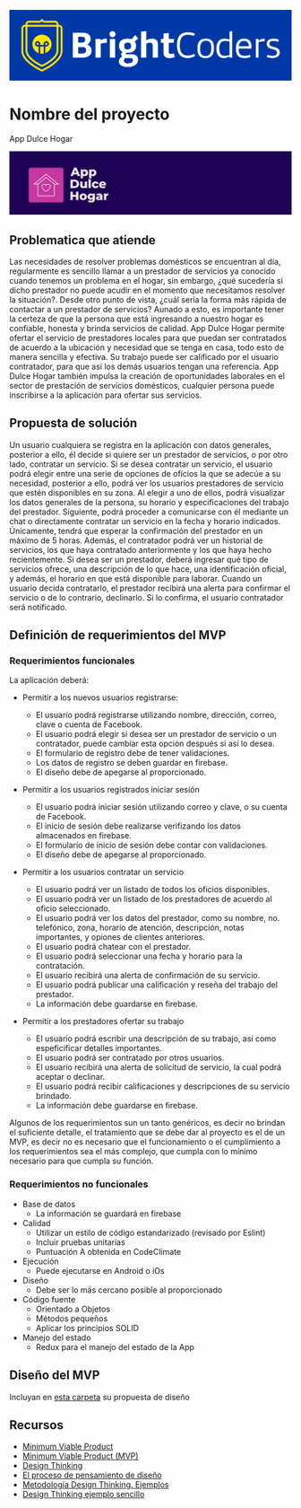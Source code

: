 ![BrightCoders Logo](img/logo-bc.png)

# Nombre del proyecto
App Dulce Hogar

![App Dulce Hogar Logo](img/logo-dulce-hogar.png)

## Problematica que atiende
Las necesidades de resolver problemas domésticos se encuentran al día, regularmente es sencillo llamar a un prestador de servicios ya conocido cuando tenemos un problema en el hogar, sin embargo, ¿qué sucedería si dicho prestador no puede acudir en el momento que necesitamos resolver la situación?. Desde otro punto de vista, ¿cuál sería la forma más rápida de contactar a un prestador de servicios? Aunado a esto, es importante tener la certeza de que la persona que está ingresando a nuestro hogar es confiable, honesta y brinda servicios de calidad. 
App Dulce Hogar permite ofertar el servicio de prestadores locales para que puedan ser contratados de acuerdo a la ubicación y necesidad que se tenga en casa, todo esto de manera sencilla y efectiva. Su trabajo puede ser  calificado por el usuario contratador, para que así los demás usuarios tengan una referencia. 
App Dulce Hogar también impulsa la creación de oportunidades laborales en el sector de prestación de servicios domésticos, cualquier persona puede inscribirse a la aplicación para ofertar sus servicios.


## Propuesta de solución
Un usuario cualquiera se registra en la aplicación con datos generales, posterior a ello, él decide si quiere ser un prestador de servicios, o por otro lado, contratar un servicio. 
Si se desea contratar un servicio, el usuario podrá elegir entre una serie de opciones de oficios la que se adecúe a su necesidad, posterior a ello, podrá ver los usuarios prestadores de servicio que estén disponibles en su zona. Al elegir a uno de ellos, podrá visualizar los datos generales de la persona, su horario y especificaciones del trabajo del prestador. Siguiente, podrá proceder a comunicarse con él mediante un chat o directamente contratar un servicio en la fecha y horario indicados. Únicamente, tendrá que esperar la confirmación del prestador en un máximo de 5 horas. Además, el contratador podrá ver un historial de servicios, los que haya contratado anteriormente y los que haya hecho recientemente.
Si desea ser un prestador, deberá ingresar qué tipo de servicios ofrece, una descripción de lo que hace, una identificación oficial, y además, el horario en que está disponible para laborar. Cuando un usuario decida contratarlo, el prestador recibirá una alerta para confirmar el servicio o de lo contrario, declinarlo. Si lo confirma, el usuario contratador será notificado.

## Definición de requerimientos del MVP

### Requerimientos funcionales
La aplicación deberá:
* Permitir a los nuevos usuarios registrarse:
    * El usuario podrá registrarse utilizando nombre, dirección, correo, clave o cuenta de Facebook.
    * El usuario podrá elegir si desea ser un prestador de servicio o un contratador, puede cambiar esta opción después si así lo desea.
    * El formulario de registro debe de tener validaciones.
    * Los datos de registro se deben guardar en firebase.
    * El diseño debe de apegarse al proporcionado.

* Permitir a los usuarios registrados iniciar sesión
    * El usuario podrá iniciar sesión utilizando correo y clave, o su cuenta de Facebook.
    * El inicio de sesión debe realizarse verifizando los datos almacenados en firebase.
    * El formulario de inicio de sesión debe contar con validaciones.
    * El diseño debe de apegarse al proporcionado.

* Permitir a los usuarios contratar un servicio
    * El usuario podrá ver un listado de todos los oficios disponibles.
    * El usuario podrá ver un listado de los prestadores de acuerdo al oficio seleccionado.
    * El usuario podrá ver los datos del prestador, como su nombre, no. telefónico, zona, horario de atención, descripción, notas importantes, y opiones de clientes anteriores.
    * El usuario podrá chatear con el prestador.
    * El usuario podrá seleccionar una fecha y horario para la contratación.
    * El usuario recibirá una alerta de confirmación de su servicio.
    * El usuario podrá publicar una calificación y reseña del trabajo del prestador.
    * La información debe guardarse en firebase.

* Permitir a los prestadores ofertar su trabajo
    * El usuario podrá escribir una descripción de su trabajo, así como espeficificar detalles importantes.
    * El usuario podrá ser contratado por otros usuarios.
    * El usuario recibirá una alerta de solicitud de servicio, la cual podrá aceptar o declinar.
    * El usuario podrá recibir calificaciones y descripciones de su servicio brindado.
    * La información debe guardarse en firebase.

Algunos de los requerimientos sun un tanto genéricos, es decir no brindan el suficiente detalle, el tratamiento que se debe dar al proyecto es el de un MVP, es decir no es necesario que el funcionamiento o el cumplimiento a los requerimientos sea el más complejo, que cumpla con lo mínimo necesario para que cumpla su función.
    

### Requerimientos no funcionales
* Base de datos
    * La información se guardará en firebase
* Calidad
    * Utilizar un estilo de código estandarizado (revisado por Eslint)
    * Incluir pruebas unitarias
    * Puntuación A obtenida en CodeClimate
* Ejecución
    * Puede ejecutarse en Android o iOs
* Diseño
    * Debe ser lo más cercano posible al proporcionado
* Código fuente
    * Orientado a Objetos
    * Métodos pequeños
    * Aplicar los principios SOLID
* Manejo del estado
    * Redux para el manejo del estado de la App
    
## Diseño del MVP

Incluyan en [esta carpeta](/design) su propuesta de diseño

## Recursos

- [Minimum Viable Product](https://www.agilealliance.org/glossary/mvp/#q=~(infinite~false~filters~(tags~(~'mvp))~searchTerm~'~sort~false~sortDirection~'asc~page~1))
- [Minimum Viable Product (MVP)](https://www.productplan.com/glossary/minimum-viable-product/)
- [Design Thinking](https://www.interaction-design.org/literature/topics/design-thinking)
- [El proceso de pensamiento de diseño](https://www.youtube.com/watch?v=_r0VX-aU_T8)
- [Metodología Design Thinking. Ejemplos](https://www.youtube.com/watch?v=_ul3wfKss58) 
- [Design Thinking ejemplo sencillo](https://www.youtube.com/watch?v=_H33tA2-j0s)
